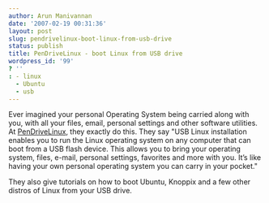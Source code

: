 ```yaml
---
author: Arun Manivannan
date: '2007-02-19 00:31:36'
layout: post
slug: pendrivelinux-boot-linux-from-usb-drive
status: publish
title: PenDriveLinux - boot Linux from USB drive
wordpress_id: '99'
? ''
: - linux
  - Ubuntu
  - usb
---
```


Ever imagined your personal Operating System being carried along with you,
with all your files, email, personal settings and other software utilities. At
[PenDriveLinux][1], they exactly do this. They say "USB Linux installation
enables you to run the Linux operating system on any computer that can boot
from a USB flash device. This allows you to bring your operating system,
files, e-mail, personal settings, favorites and more with you. It’s like
having your own personal operating system you can carry in your pocket."

They also give tutorials on how to boot Ubuntu, Knoppix and a few other
distros of Linux from your USB drive.

   [1]: http://www.pendrivelinux.com/

